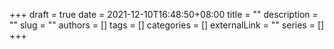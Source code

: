 +++ 
draft = true
date = 2021-12-10T16:48:50+08:00
title = ""
description = ""
slug = ""
authors = []
tags = []
categories = []
externalLink = ""
series = []
+++
